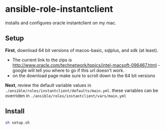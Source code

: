 # ansible-role-instantclient

installs and configures oracle instantclient on my mac.

## Setup

**First**, download 64 bit versions of macos-basic, sqlplus, and sdk (at least).

* The current link to the zips is http://www.oracle.com/technetwork/topics/intel-macsoft-096467.html - google will tell you where to go if this url doesn't work.
* on the download page make sure to scroll down to the 64 bit versions

**Next**, review the default variable values in `./ansible/roles/instantclient/defaults/main.yml`.
these variables can be overriden in `./ansible/roles/instantclient/vars/main.yml`


## Install

```bash
sh setup.sh
```
